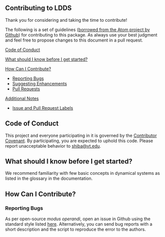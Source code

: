 ## Contributing to LDDS

Thank you for considering and taking the time to contribute!

The following is a set of guidelines ([borrowed from the Atom project by Github](https://github.com/atom/atom/blob/master/CONTRIBUTING.md)) for contributing to this package. As always use your best judgment and feel free to propose changes to this document in a pull request.


[Code of Conduct](#code-of-conduct)

[What should I know before I get started?](#what-should-i-know-before-i-get-started)

[How Can I Contribute?](#how-can-i-contribute)
  * [Reporting Bugs](#reporting-bugs)
  * [Suggesting Enhancements](#suggesting-enhancements)
  * [Pull Requests](#pull-requests)

[Additional Notes](#additional-notes)
  * [Issue and Pull Request Labels](#issue-and-pull-request-labels)

## Code of Conduct

This project and everyone participating in it is governed by the [Contributor Covenant](https://github.com/champsproject/ldds/blob/develop/CODE_OF_CONDUCT.md). 
By participating, you are expected to uphold this code. Please report unacceptable behavior to [shiba@vt.edu](mailto:shiba@vt.edu).

## What should I know before I get started?

We recommend familiarity with few basic concepts in dynamical systems as listed in the glossary in the documentation. 

## How Can I Contribute?

### Reporting Bugs

As per open-source *modus operandi*, open an issue in Github using the standard style listed [here](https://github.com/atom/atom/blob/master/CONTRIBUTING.md#additional-notes). 
Alternatively, you can send bug reports with a short description and the script to reproduce the error to the authors. 